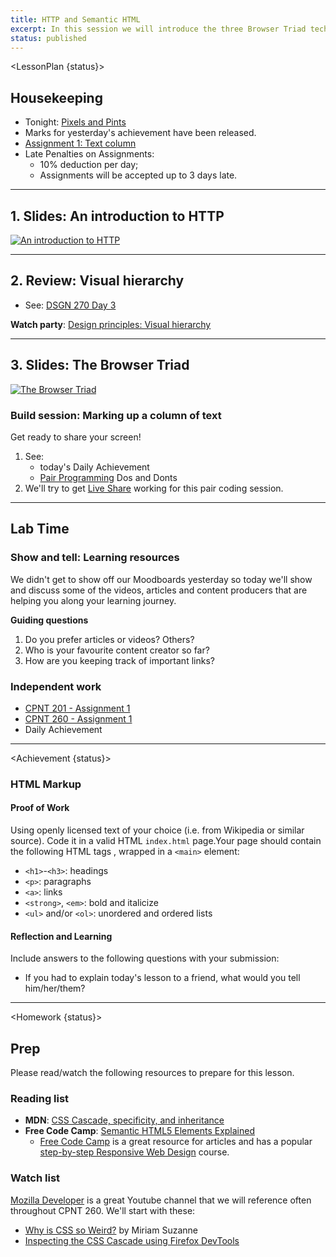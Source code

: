```yaml
---
title: HTTP and Semantic HTML
excerpt: In this session we will introduce the three Browser Triad technologies (HTML, CSS, JS) and how they make up the Box Model.
status: published
---
```

<script>
	import Homework from "$lib/components/Homework.svelte";
	import LessonPlan from "$lib/components/LessonPlan.svelte";
	import LabTime from "$lib/components/LabTime.svelte";
	import Achievement from "$lib/components/Achievement.svelte";
</script>

<LessonPlan {status}>

## Housekeeping
- Tonight: [Pixels and Pints](https://www.meetup.com/pxandpints/events/290442462/)
- Marks for yesterday's achievement have been released.
- [Assignment 1: Text column](/courses/cpnt-260/assessments/assignment-1)
- Late Penalties on Assignments:
    - 10% deduction per day;
    - Assignments will be accepted up to 3 days late.

---

## 1. Slides: An introduction to HTTP
[![An introduction to HTTP](/images/slides/http-introduction.png)](https://sait-wbdv.github.io/slides/w23/cpnt-260/http-introduction.html)

---

## 2. Review: Visual hierarchy
- See: [DSGN 270 Day 3](/courses/dsgn-270/day-3)

**Watch party**: [Design principles: Visual hierarchy](https://www.youtube.com/watch?v=qZWDJqY27bw)

---

## 3. Slides: The Browser Triad
[![The Browser Triad](/images/slides/browser-triad.png)](https://sait-wbdv.github.io/slides/w23/cpnt-260/browser-triad.html)

### Build session: Marking up a column of text
Get ready to share your screen!
1. See:
    - today's Daily Achievement
    - [Pair Programming](https://gist.github.com/acidtone/caa20b2520814a94240043c40301024a) Dos and Donts
2. We'll try to get [Live Share](https://marketplace.visualstudio.com/items?itemName=MS-vsliveshare.vsliveshare) working for this pair coding session.

---

## Lab Time
### Show and tell: Learning resources
We didn't get to show off our Moodboards yesterday so today we'll show and discuss some of the videos, articles and content producers that are helping you along your learning journey.

**Guiding questions**
1. Do you prefer articles or videos? Others?
2. Who is your favourite content creator so far?
3. How are you keeping track of important links?

### Independent work
- [CPNT 201 - Assignment 1](/courses/cpnt-201/assessments/assignment-1)
- [CPNT 260 - Assignment 1](/courses/cpnt-260/assessments/assignment-1)
- Daily Achievement

</LessonPlan>

---

<Achievement {status}>

### HTML Markup
#### Proof of Work
Using openly licensed text of your choice (i.e. from Wikipedia or similar source). Code it in a valid HTML `index.html` page.Your page should contain the following HTML tags , wrapped in a `<main>` element: 
- `<h1>`-`<h3>`: headings
- `<p>`: paragraphs
- `<a>`: links
- `<strong>`, `<em>`: bold and italicize
- `<ul>` and/or `<ol>`: unordered and ordered lists

#### Reflection and Learning
Include answers to the following questions with your submission:
- If you had to explain today's lesson to a friend, what would you tell him/her/them?

</Achievement>

---

<Homework {status}>

## Prep
Please read/watch the following resources to prepare for this lesson.

### Reading list 
- **MDN**: [CSS Cascade, specificity, and inheritance](https://developer.mozilla.org/en-US/docs/Learn/CSS/Building_blocks/Cascade_and_inheritance)
- **Free Code Camp**: [Semantic HTML5 Elements Explained](https://www.freecodecamp.org/news/semantic-html5-elements/)
    - [Free Code Camp](https://www.freecodecamp.org/) is a great resource for articles and has a popular [step-by-step Responsive Web Design](https://www.freecodecamp.org/learn/2022/responsive-web-design/) course.

### Watch list
[Mozilla Developer](https://www.youtube.com/channel/UCh5UlGiu9d6LegIeUCW4N1w) is a great Youtube channel that we will reference often throughout CPNT 260. We'll start with these:
- [Why is CSS so Weird?](https://www.youtube.com/watch?v=aHUtMbJw8iA) by Miriam Suzanne
- [Inspecting the CSS Cascade using Firefox DevTools](https://www.youtube.com/watch?v=Sp9ZfSvpf7A)

</Homework>
